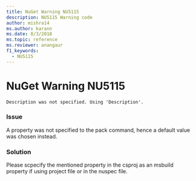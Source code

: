 ```yaml
---
title: NuGet Warning NU5115
description: NU5115 Warning code
author: mishra14
ms.author: karann
ms.date: 8/3/2018
ms.topic: reference
ms.reviewer: anangaur
f1_keywords: 
  - NU5115
---
```


# NuGet Warning NU5115
```
Description was not specified. Using 'Description'.
```

### Issue

A property was not specified to the pack command, hence a default value was chosen instead.


### Solution

Please scpecify the mentioned property in the csproj as an msbuild property if using project file or in the nuspec file.

